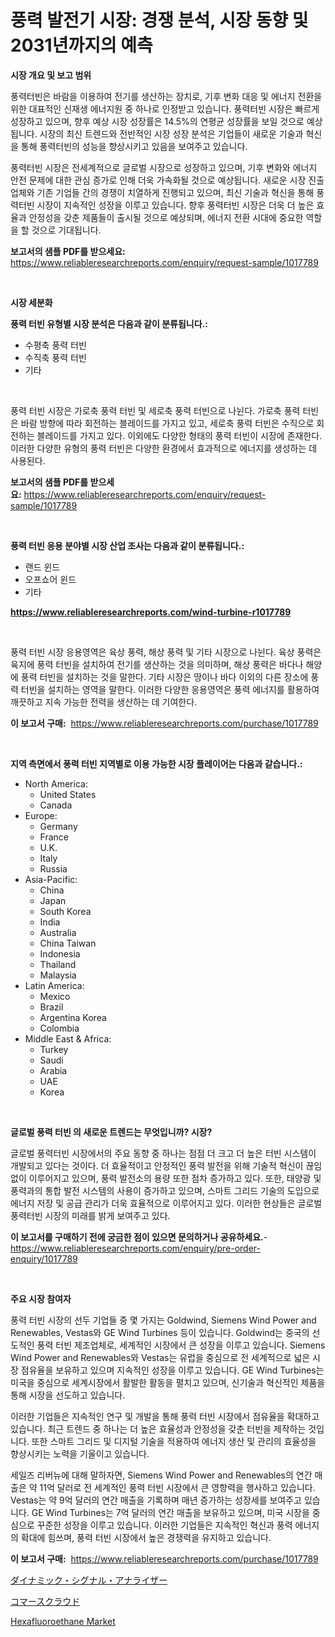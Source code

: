 <p><h1>풍력 발전기 시장: 경쟁 분석, 시장 동향 및 2031년까지의 예측</h1></p><p><strong>시장 개요 및 보고 범위</strong></p>
<p><p>풍력터빈은 바람을 이용하여 전기를 생산하는 장치로, 기후 변화 대응 및 에너지 전환을 위한 대표적인 신재생 에너지원 중 하나로 인정받고 있습니다. 풍력터빈 시장은 빠르게 성장하고 있으며, 향후 예상 시장 성장률은 14.5%의 연평균 성장률을 보일 것으로 예상됩니다. 시장의 최신 트렌드와 전반적인 시장 성장 분석은 기업들이 새로운 기술과 혁신을 통해 풍력터빈의 성능을 향상시키고 있음을 보여주고 있습니다.</p><p>풍력터빈 시장은 전세계적으로 글로벌 시장으로 성장하고 있으며, 기후 변화와 에너지 안전 문제에 대한 관심 증가로 인해 더욱 가속화될 것으로 예상됩니다. 새로운 시장 진출업체와 기존 기업들 간의 경쟁이 치열하게 진행되고 있으며, 최신 기술과 혁신을 통해 풍력터빈 시장이 지속적인 성장을 이루고 있습니다. 향후 풍력터빈 시장은 더욱 더 높은 효율과 안정성을 갖춘 제품들이 출시될 것으로 예상되며, 에너지 전환 시대에 중요한 역할을 할 것으로 기대됩니다.</p></p>
<p><strong>보고서의 샘플 PDF를 받으세요:</strong> <a href="https://www.reliableresearchreports.com/enquiry/request-sample/1017789">https://www.reliableresearchreports.com/enquiry/request-sample/1017789</a></p>
<p>&nbsp;</p>
<p><strong>시장 세분화</strong></p>
<p><strong>풍력 터빈 유형별 시장 분석은 다음과 같이 분류됩니다.:</strong></p>
<p><ul><li>수평축 풍력 터빈</li><li>수직축 풍력 터빈</li><li>기타</li></ul></p>
<p>&nbsp;</p>
<p><p>풍력 터빈 시장은 가로축 풍력 터빈 및 세로축 풍력 터빈으로 나뉜다. 가로축 풍력 터빈은 바람 방향에 따라 회전하는 블레이드를 가지고 있고, 세로축 풍력 터빈은 수직으로 회전하는 블레이드를 가지고 있다. 이외에도 다양한 형태의 풍력 터빈이 시장에 존재한다. 이러한 다양한 유형의 풍력 터빈은 다양한 환경에서 효과적으로 에너지를 생성하는 데 사용된다.</p></p>
<p><strong>보고서의 샘플 PDF를 받으세요:</strong>&nbsp;<a href="https://www.reliableresearchreports.com/enquiry/request-sample/1017789">https://www.reliableresearchreports.com/enquiry/request-sample/1017789</a></p>
<p>&nbsp;</p>
<p><strong> 풍력 터빈 응용 분야별 시장 산업 조사는 다음과 같이 분류됩니다.:</strong></p>
<p><ul><li>랜드 윈드</li><li>오프쇼어 윈드</li><li>기타</li></ul></p>
<p><strong><a href="https://www.reliableresearchreports.com/wind-turbine-r1017789">https://www.reliableresearchreports.com/wind-turbine-r1017789</a></strong></p>
<p>&nbsp;</p>
<p><p>풍력 터빈 시장 응용영역은 육상 풍력, 해상 풍력 및 기타 시장으로 나뉜다. 육상 풍력은 육지에 풍력 터빈을 설치하여 전기를 생산하는 것을 의미하며, 해상 풍력은 바다나 해양에 풍력 터빈을 설치하는 것을 말한다. 기타 시장은 땅이나 바다 이외의 다른 장소에 풍력 터빈을 설치하는 영역을 말한다. 이러한 다양한 응용영역은 풍력 에너지를 활용하여 깨끗하고 지속 가능한 전력을 생산하는 데 기여한다.</p></p>
<p><strong>이 보고서 구매:</strong>&nbsp; <a href="https://www.reliableresearchreports.com/purchase/1017789">https://www.reliableresearchreports.com/purchase/1017789</a></p>
<p>&nbsp;</p>
<p><strong>지역 측면에서 풍력 터빈 지역별로 이용 가능한 시장 플레이어는 다음과 같습니다.:</strong></p>
<p><ul>
    <li>
        North America:
        <ul>
            <li>United States</li>
            <li>Canada</li>
        </ul>
    </li>
    <li>
        Europe:
        <ul>
            <li>Germany</li>
            <li>France</li>
            <li>U.K.</li>
            <li>Italy</li>
            <li>Russia</li>
        </ul>
    </li>
    <li>
        Asia-Pacific:
        <ul>
            <li>China</li>
            <li>Japan</li>
            <li>South Korea</li>
            <li>India</li>
            <li>Australia</li>
            <li>China Taiwan</li>
            <li>Indonesia</li>
            <li>Thailand</li>
            <li>Malaysia</li>
        </ul>
    </li>
    <li>
        Latin America:
        <ul>
            <li>Mexico</li>
            <li>Brazil</li>
            <li>Argentina Korea</li>
            <li>Colombia</li>
        </ul>
    </li>
    <li>
        Middle East & Africa:
        <ul>
            <li>Turkey</li>
            <li>Saudi</li>
            <li>Arabia</li>
            <li>UAE</li>
            <li>Korea</li>
        </ul>
    </li>
    </ul></p>
<p>&nbsp;</p>
<p><strong>글로벌 풍력 터빈 의 새로운 트렌드는 무엇입니까? 시장?</strong></p>
<p><p>글로벌 풍력터빈 시장에서의 주요 동향 중 하나는 점점 더 크고 더 높은 터빈 시스템이 개발되고 있다는 것이다. 더 효율적이고 안정적인 풍력 발전을 위해 기술적 혁신이 끊임없이 이루어지고 있으며, 풍력 발전소의 용량 또한 점차 증가하고 있다. 또한, 태양광 및 풍력과의 통합 발전 시스템의 사용이 증가하고 있으며, 스마트 그리드 기술의 도입으로 에너지 저장 및 공급 관리가 더욱 효율적으로 이루어지고 있다. 이러한 현상들은 글로벌 풍력터빈 시장의 미래를 밝게 보여주고 있다.</p></p>
<p><strong>이 보고서를 구매하기 전에 궁금한 점이 있으면 문의하거나 공유하세요.</strong>- <a href="https://www.reliableresearchreports.com/enquiry/pre-order-enquiry/1017789">https://www.reliableresearchreports.com/enquiry/pre-order-enquiry/1017789</a></p>
<p>&nbsp;</p>
<p><strong>주요 시장 참여자</strong></p>
<p><p>풍력 터빈 시장의 선두 기업들 중 몇 가지는 Goldwind, Siemens Wind Power and Renewables, Vestas와 GE Wind Turbines 등이 있습니다. Goldwind는 중국의 선도적인 풍력 터빈 제조업체로, 세계적인 시장에서 큰 성장을 이루고 있습니다. Siemens Wind Power and Renewables와 Vestas는 유럽을 중심으로 전 세계적으로 넓은 시장 점유율을 보유하고 있으며 지속적인 성장을 이루고 있습니다. GE Wind Turbines는 미국을 중심으로 세계시장에서 활발한 활동을 펼치고 있으며, 신기술과 혁신적인 제품을 통해 시장을 선도하고 있습니다.</p><p>이러한 기업들은 지속적인 연구 및 개발을 통해 풍력 터빈 시장에서 점유율을 확대하고 있습니다. 최근 트렌드 중 하나는 더 높은 효율성과 안정성을 갖춘 터빈을 제작하는 것입니다. 또한 스마트 그리드 및 디지털 기술을 적용하여 에너지 생산 및 관리의 효율성을 향상시키는 노력을 기울이고 있습니다.</p><p>세일즈 리버뉴에 대해 말하자면, Siemens Wind Power and Renewables의 연간 매출은 약 11억 달러로 전 세계적인 풍력 터빈 시장에서 큰 영향력을 행사하고 있습니다. Vestas는 약 9억 달러의 연간 매출을 기록하며 매년 증가하는 성장세를 보여주고 있습니다. GE Wind Turbines는 7억 달러의 연간 매출을 보유하고 있으며, 미국 시장을 중심으로 꾸준한 성장을 이루고 있습니다. 이러한 기업들은 지속적인 혁신과 풍력 에너지의 확대에 힘쓰며, 풍력 터빈 시장에서 높은 경쟁력을 유지하고 있습니다.</p></p>
<p><strong>이 보고서 구매:</strong>&nbsp;&nbsp;<a href="https://www.reliableresearchreports.com/purchase/1017789">https://www.reliableresearchreports.com/purchase/1017789</a></p>
<p><p><a href="https://github.com/KaydenJohns1964/Market-Research-Report-List-1/blob/main/228936419349.md">ダイナミック・シグナル・アナライザー</a></p><p><a href="https://github.com/marbadji/Market-Research-Report-List-1/blob/main/845580019348.md">コマースクラウド</a></p><p><a href="https://circular-yam-9b9.notion.site/Hexafluoroethane-Market-Size-Market-Trends-and-Growth-Outlook-forecasted-for-period-from-2024-to-2-4e4216681c4248b7b45cb3da4869a5be">Hexafluoroethane Market</a></p></p>